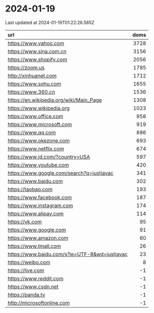 # 2024-01-19

<!-- BEGIN -->
Last updated at 2024-01-19T01:22:26.585Z

url | doms
:- | -:
https://www.yahoo.com | 3728
https://www.sina.com.cn | 3156
https://www.shopify.com | 2056
https://zoom.us | 1785
http://xinhuanet.com | 1712
https://www.sohu.com | 1655
https://www.360.cn | 1536
https://en.wikipedia.org/wiki/Main_Page | 1308
https://www.wikipedia.org | 1023
https://www.office.com | 958
https://www.microsoft.com | 919
https://www.qq.com | 886
https://www.okezone.com | 693
https://www.netflix.com | 674
https://www.jd.com/?country=USA | 597
https://www.youtube.com | 420
https://www.google.com/search?q=justjavac | 341
https://www.baidu.com | 302
https://taobao.com | 193
https://www.facebook.com | 187
https://www.instagram.com | 174
https://www.alipay.com | 114
https://vk.com | 95
https://www.google.com | 91
https://www.amazon.com | 60
https://www.tmall.com | 26
https://www.baidu.com/s?ie=UTF-8&wd=justjavac | 23
https://weibo.com | 8
https://live.com | -1
https://www.reddit.com | -1
https://www.csdn.net | -1
https://panda.tv | -1
http://microsoftonline.com | -1
<!-- END -->

